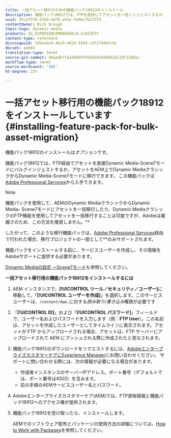 ```yaml
---
title: 一括アセット移行のための機能パック18912のインストール
description: 機能パック18912では、FTPを使用してアセットを一括インジェストするか、AEMのDynamic MediaクラシックからDynamic Mediaにアセットを移行できます。 このオプションの機能パックは、アドビサポートから入手できます。
uuid: 45c2f5f8-4368-4d7b-a43e-fe96cfb272fd
contentOwner: Rick Brough
topic-tags: dynamic-media
products: SG_EXPERIENCEMANAGER/6.5/ASSETS
content-type: reference
discoiquuid: 5d5eebe4-46c9-4028-9354-c5f27944fcdc
docset: aem65
translation-type: tm+mt
source-git-commit: d6ae8bffa2d9d59f5656b9344d8826128f12885c
workflow-type: tm+mt
source-wordcount: '391'
ht-degree: 22%

---
```



# 一括アセット移行用の機能パック18912をインストールしています{#installing-feature-pack-for-bulk-asset-migration}

機能パック18912のインストールは&#x200B;*オプション*&#x200B;です。

機能パック18912では、FTP経由でアセットを直接Dynamic Media-Scene7モードにバルクインジェストするか、アセットをAEM上でDynamic MediaクラシックからDynamic Media-Scene7モードに移行できます。 この機能パックは[Adobe Professional Services](https://www.adobe.com/jp/experience-cloud/consulting-services.html)から入手できます。

>[!NOTE]
>
>機能パックを使用して、AEMのDynamic MediaクラシックからDynamic Media- Scene7モードにアセットを一括移行したり、Dynamic MediaクラシックのFTP機能を使用してアセットを一括移行することは可能ですが、Adobeは複雑さのため、この方法を推奨しません。**
>
>したがって、このような移行機能パックは、[Adobe Professional Services](https://www.adobe.com/experience-cloud/consulting-services.html)経由で行われた場合、移行プロジェクトの一部として&#x200B;**&#x200B;のみサポートされます。

機能パックをインストールする前に、サービスユーザーを作成し、その情報をAdobeサポートに提供する必要があります。

[Dynamic Mediaの設定 —Scene7モード](/help/assets/config-dms7.md)も参照してください。

**一括アセット移行用の機能パック18912をインストールするには**

1. AEM インスタンスで、**[!UICONTROL ツール／セキュリティ／ユーザー]**&#x200B;に移動して、「**[!UICONTROL ユーザーを作成]**」を選択します。このサービスユーザーは、`/content/dam.`に対する&#x200B;*読み取り/書き込み*&#x200B;権限が必要です
1. 「**[!UICONTROL ID]**」および「**[!UICONTROL パスワード]**」フィールドで、ユーザー名およびパスワードを入力します（例：**FTP User**）。この名前は、アセットを作成したユーザーとしてタイムラインに表示されます。アセットが FTP からアップロードされる場合、アセットは、FTP サーバーにアップロードされて AEM にプッシュされる際に作成されたと見なされます。
1. 機能パック18912のダウンロードをリクエストするには、[AdobeエンタープライズカスタマーケアにExperience Manager](https://helpx.adobe.com/jp/contact/enterprise-support.ec.html)にお問い合わせください。 サポートに問い合わせる際には、次の情報が必要になる場合があります。

   * 作成者インスタンスのサーバーIPアドレス。ポート番号（デフォルトでは、ポート番号は4502）を含みます。
   * 前の手順のAEMサービスユーザー名とパスワード。

1. Adobeエンタープライズカスタマーケア(AEM)では、FTP資格情報と機能パック18912へのアクセス権が提供されます。
1. 機能パック18912を受け取ったら、インストールします。

   AEMでのソフトウェア配布とパッケージの使用方法の詳細については、[How to Work with Packages](/help/sites-administering/package-manager.md)を参照してください。
